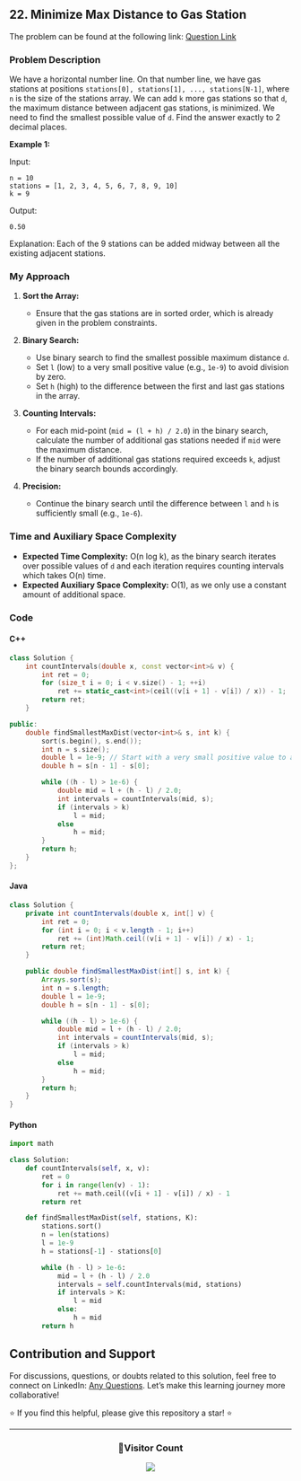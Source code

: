 ## 22. Minimize Max Distance to Gas Station

The problem can be found at the following link: [Question Link](https://www.geeksforgeeks.org/problems/minimize-max-distance-to-gas-station/1)

### Problem Description

We have a horizontal number line. On that number line, we have gas stations at positions `stations[0], stations[1], ..., stations[N-1]`, where `n` is the size of the stations array. We can add `k` more gas stations so that `d`, the maximum distance between adjacent gas stations, is minimized. We need to find the smallest possible value of `d`. Find the answer exactly to 2 decimal places.

**Example 1:**

Input:

```
n = 10
stations = [1, 2, 3, 4, 5, 6, 7, 8, 9, 10]
k = 9
```

Output:

```
0.50
```

Explanation:
Each of the 9 stations can be added midway between all the existing adjacent stations.

### My Approach

1. **Sort the Array:**

   - Ensure that the gas stations are in sorted order, which is already given in the problem constraints.

2. **Binary Search:**

   - Use binary search to find the smallest possible maximum distance `d`.
   - Set `l` (low) to a very small positive value (e.g., `1e-9`) to avoid division by zero.
   - Set `h` (high) to the difference between the first and last gas stations in the array.

3. **Counting Intervals:**

   - For each mid-point (`mid = (l + h) / 2.0`) in the binary search, calculate the number of additional gas stations needed if `mid` were the maximum distance.
   - If the number of additional gas stations required exceeds `k`, adjust the binary search bounds accordingly.

4. **Precision:**
   - Continue the binary search until the difference between `l` and `h` is sufficiently small (e.g., `1e-6`).

### Time and Auxiliary Space Complexity

- **Expected Time Complexity:** O(n log k), as the binary search iterates over possible values of `d` and each iteration requires counting intervals which takes O(n) time.
- **Expected Auxiliary Space Complexity:** O(1), as we only use a constant amount of additional space.

### Code

#### C++

```cpp
class Solution {
    int countIntervals(double x, const vector<int>& v) {
        int ret = 0;
        for (size_t i = 0; i < v.size() - 1; ++i)
            ret += static_cast<int>(ceil((v[i + 1] - v[i]) / x)) - 1;
        return ret;
    }

public:
    double findSmallestMaxDist(vector<int>& s, int k) {
        sort(s.begin(), s.end());
        int n = s.size();
        double l = 1e-9; // Start with a very small positive value to avoid division by zero
        double h = s[n - 1] - s[0];

        while ((h - l) > 1e-6) {
            double mid = l + (h - l) / 2.0;
            int intervals = countIntervals(mid, s);
            if (intervals > k)
                l = mid;
            else
                h = mid;
        }
        return h;
    }
};
```

#### Java

```java
class Solution {
    private int countIntervals(double x, int[] v) {
        int ret = 0;
        for (int i = 0; i < v.length - 1; i++)
            ret += (int)Math.ceil((v[i + 1] - v[i]) / x) - 1;
        return ret;
    }

    public double findSmallestMaxDist(int[] s, int k) {
        Arrays.sort(s);
        int n = s.length;
        double l = 1e-9;
        double h = s[n - 1] - s[0];

        while ((h - l) > 1e-6) {
            double mid = l + (h - l) / 2.0;
            int intervals = countIntervals(mid, s);
            if (intervals > k)
                l = mid;
            else
                h = mid;
        }
        return h;
    }
}
```

#### Python

```python
import math

class Solution:
    def countIntervals(self, x, v):
        ret = 0
        for i in range(len(v) - 1):
            ret += math.ceil((v[i + 1] - v[i]) / x) - 1
        return ret

    def findSmallestMaxDist(self, stations, K):
        stations.sort()
        n = len(stations)
        l = 1e-9
        h = stations[-1] - stations[0]

        while (h - l) > 1e-6:
            mid = l + (h - l) / 2.0
            intervals = self.countIntervals(mid, stations)
            if intervals > K:
                l = mid
            else:
                h = mid
        return h
```

## Contribution and Support

For discussions, questions, or doubts related to this solution, feel free to connect on LinkedIn: [Any Questions](https://www.linkedin.com/in/patel-hetkumar-sandipbhai-8b110525a/). Let’s make this learning journey more collaborative!

⭐ If you find this helpful, please give this repository a star! ⭐

---

<div align="center">
  <h3><b>📍Visitor Count</b></h3>
</div>

<p align="center">
  <img src="https://profile-counter.glitch.me/Hunterdii/count.svg" />
</p>
